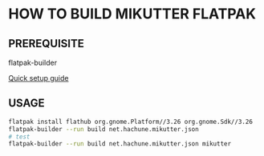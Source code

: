 HOW TO BUILD MIKUTTER FLATPAK
=============================
PREREQUISITE
------------
flatpak-builder

[Quick setup guide](https://flatpak.org/setup/)

USAGE
-----
```bash
flatpak install flathub org.gnome.Platform//3.26 org.gnome.Sdk//3.26
flatpak-builder --run build net.hachune.mikutter.json
# test
flatpak-builder --run build net.hachune.mikutter.json mikutter
```
